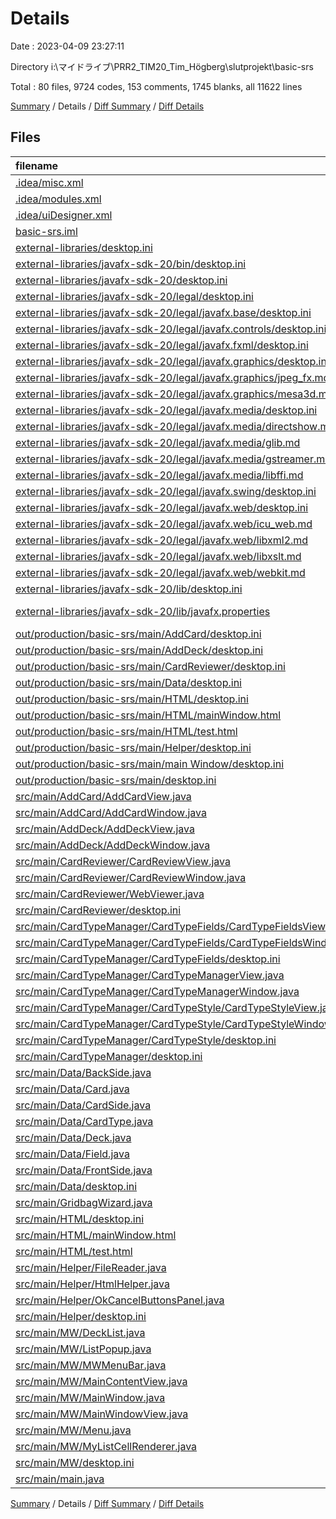 # Details

Date : 2023-04-09 23:27:11

Directory i:\\マイドライブ\\PRR2_TIM20_Tim_Högberg\\slutprojekt\\basic-srs

Total : 80 files,  9724 codes, 153 comments, 1745 blanks, all 11622 lines

[Summary](results.md) / Details / [Diff Summary](diff.md) / [Diff Details](diff-details.md)

## Files
| filename | language | code | comment | blank | total |
| :--- | :--- | ---: | ---: | ---: | ---: |
| [.idea/misc.xml](/.idea/misc.xml) | XML | 6 | 0 | 0 | 6 |
| [.idea/modules.xml](/.idea/modules.xml) | XML | 8 | 0 | 0 | 8 |
| [.idea/uiDesigner.xml](/.idea/uiDesigner.xml) | XML | 124 | 0 | 0 | 124 |
| [basic-srs.iml](/basic-srs.iml) | XML | 11 | 0 | 0 | 11 |
| [external-libraries/desktop.ini](/external-libraries/desktop.ini) | Ini | 7 | 0 | 0 | 7 |
| [external-libraries/javafx-sdk-20/bin/desktop.ini](/external-libraries/javafx-sdk-20/bin/desktop.ini) | Ini | 7 | 0 | 0 | 7 |
| [external-libraries/javafx-sdk-20/desktop.ini](/external-libraries/javafx-sdk-20/desktop.ini) | Ini | 7 | 0 | 0 | 7 |
| [external-libraries/javafx-sdk-20/legal/desktop.ini](/external-libraries/javafx-sdk-20/legal/desktop.ini) | Ini | 7 | 0 | 0 | 7 |
| [external-libraries/javafx-sdk-20/legal/javafx.base/desktop.ini](/external-libraries/javafx-sdk-20/legal/javafx.base/desktop.ini) | Ini | 7 | 0 | 0 | 7 |
| [external-libraries/javafx-sdk-20/legal/javafx.controls/desktop.ini](/external-libraries/javafx-sdk-20/legal/javafx.controls/desktop.ini) | Ini | 7 | 0 | 0 | 7 |
| [external-libraries/javafx-sdk-20/legal/javafx.fxml/desktop.ini](/external-libraries/javafx-sdk-20/legal/javafx.fxml/desktop.ini) | Ini | 7 | 0 | 0 | 7 |
| [external-libraries/javafx-sdk-20/legal/javafx.graphics/desktop.ini](/external-libraries/javafx-sdk-20/legal/javafx.graphics/desktop.ini) | Ini | 7 | 0 | 0 | 7 |
| [external-libraries/javafx-sdk-20/legal/javafx.graphics/jpeg_fx.md](/external-libraries/javafx-sdk-20/legal/javafx.graphics/jpeg_fx.md) | Markdown | 42 | 0 | 10 | 52 |
| [external-libraries/javafx-sdk-20/legal/javafx.graphics/mesa3d.md](/external-libraries/javafx-sdk-20/legal/javafx.graphics/mesa3d.md) | Markdown | 99 | 0 | 36 | 135 |
| [external-libraries/javafx-sdk-20/legal/javafx.media/desktop.ini](/external-libraries/javafx-sdk-20/legal/javafx.media/desktop.ini) | Ini | 7 | 0 | 0 | 7 |
| [external-libraries/javafx-sdk-20/legal/javafx.media/directshow.md](/external-libraries/javafx-sdk-20/legal/javafx.media/directshow.md) | Markdown | 20 | 0 | 7 | 27 |
| [external-libraries/javafx-sdk-20/legal/javafx.media/glib.md](/external-libraries/javafx-sdk-20/legal/javafx.media/glib.md) | Markdown | 551 | 0 | 113 | 664 |
| [external-libraries/javafx-sdk-20/legal/javafx.media/gstreamer.md](/external-libraries/javafx-sdk-20/legal/javafx.media/gstreamer.md) | Markdown | 588 | 0 | 115 | 703 |
| [external-libraries/javafx-sdk-20/legal/javafx.media/libffi.md](/external-libraries/javafx-sdk-20/legal/javafx.media/libffi.md) | Markdown | 22 | 0 | 7 | 29 |
| [external-libraries/javafx-sdk-20/legal/javafx.swing/desktop.ini](/external-libraries/javafx-sdk-20/legal/javafx.swing/desktop.ini) | Ini | 7 | 0 | 0 | 7 |
| [external-libraries/javafx-sdk-20/legal/javafx.web/desktop.ini](/external-libraries/javafx-sdk-20/legal/javafx.web/desktop.ini) | Ini | 7 | 0 | 0 | 7 |
| [external-libraries/javafx-sdk-20/legal/javafx.web/icu_web.md](/external-libraries/javafx-sdk-20/legal/javafx.web/icu_web.md) | Markdown | 439 | 0 | 48 | 487 |
| [external-libraries/javafx-sdk-20/legal/javafx.web/libxml2.md](/external-libraries/javafx-sdk-20/legal/javafx.web/libxml2.md) | Markdown | 41 | 0 | 9 | 50 |
| [external-libraries/javafx-sdk-20/legal/javafx.web/libxslt.md](/external-libraries/javafx-sdk-20/legal/javafx.web/libxslt.md) | Markdown | 47 | 0 | 14 | 61 |
| [external-libraries/javafx-sdk-20/legal/javafx.web/webkit.md](/external-libraries/javafx-sdk-20/legal/javafx.web/webkit.md) | Markdown | 5,748 | 0 | 1,072 | 6,820 |
| [external-libraries/javafx-sdk-20/lib/desktop.ini](/external-libraries/javafx-sdk-20/lib/desktop.ini) | Ini | 7 | 0 | 0 | 7 |
| [external-libraries/javafx-sdk-20/lib/javafx.properties](/external-libraries/javafx-sdk-20/lib/javafx.properties) | Java Properties | 3 | 0 | 1 | 4 |
| [out/production/basic-srs/main/AddCard/desktop.ini](/out/production/basic-srs/Main/AddCard/desktop.ini) | Ini | 7 | 0 | 0 | 7 |
| [out/production/basic-srs/main/AddDeck/desktop.ini](/out/production/basic-srs/Main/AddDeck/desktop.ini) | Ini | 7 | 0 | 0 | 7 |
| [out/production/basic-srs/main/CardReviewer/desktop.ini](/out/production/basic-srs/Main/CardReviewer/desktop.ini) | Ini | 7 | 0 | 0 | 7 |
| [out/production/basic-srs/main/Data/desktop.ini](/out/production/basic-srs/Main/Data/desktop.ini) | Ini | 7 | 0 | 0 | 7 |
| [out/production/basic-srs/main/HTML/desktop.ini](/out/production/basic-srs/Main/HTML/desktop.ini) | Ini | 7 | 0 | 0 | 7 |
| [out/production/basic-srs/main/HTML/mainWindow.html](/out/production/basic-srs/Main/HTML/mainWindow.html) | HTML | 73 | 0 | 4 | 77 |
| [out/production/basic-srs/main/HTML/test.html](/out/production/basic-srs/Main/HTML/test.html) | HTML | 48 | 2 | 7 | 57 |
| [out/production/basic-srs/main/Helper/desktop.ini](/out/production/basic-srs/Main/Helper/desktop.ini) | Ini | 7 | 0 | 0 | 7 |
| [out/production/basic-srs/main/main Window/desktop.ini](/out/production/basic-srs/Main/Main%20Window/desktop.ini) | Ini | 7 | 0 | 0 | 7 |
| [out/production/basic-srs/main/desktop.ini](/out/production/basic-srs/Main/desktop.ini) | Ini | 7 | 0 | 0 | 7 |
| [src/main/AddCard/AddCardView.java](/src/main/addcard/AddCardView.java) | Java | 138 | 9 | 16 | 163 |
| [src/main/AddCard/AddCardWindow.java](/src/main/addcard/AddCardWindow.java) | Java | 19 | 0 | 6 | 25 |
| [src/main/AddDeck/AddDeckView.java](/src/main/adddeck/AddDeckView.java) | Java | 37 | 2 | 9 | 48 |
| [src/main/AddDeck/AddDeckWindow.java](/src/main/adddeck/AddDeckWindow.java) | Java | 14 | 0 | 4 | 18 |
| [src/main/CardReviewer/CardReviewView.java](/src/main/cardreviewer/CardReviewView.java) | Java | 14 | 0 | 5 | 19 |
| [src/main/CardReviewer/CardReviewWindow.java](/src/main/cardreviewer/CardReviewWindow.java) | Java | 16 | 1 | 7 | 24 |
| [src/main/CardReviewer/WebViewer.java](/src/main/cardreviewer/WebViewer.java) | Java | 25 | 0 | 7 | 32 |
| [src/main/CardReviewer/desktop.ini](/src/main/cardreviewer/desktop.ini) | Ini | 7 | 0 | 0 | 7 |
| [src/main/CardTypeManager/CardTypeFields/CardTypeFieldsView.java](/src/main/cardtypemanager/cardtypefields/CardTypeFieldsView.java) | Java | 123 | 7 | 12 | 142 |
| [src/main/CardTypeManager/CardTypeFields/CardTypeFieldsWindow.java](/src/main/cardtypemanager/cardtypefields/CardTypeFieldsWindow.java) | Java | 19 | 1 | 6 | 26 |
| [src/main/CardTypeManager/CardTypeFields/desktop.ini](/src/main/cardtypemanager/cardtypefields/desktop.ini) | Ini | 7 | 0 | 0 | 7 |
| [src/main/CardTypeManager/CardTypeManagerView.java](/src/main/cardtypemanager/CardTypeManagerView.java) | Java | 135 | 4 | 19 | 158 |
| [src/main/CardTypeManager/CardTypeManagerWindow.java](/src/main/cardtypemanager/CardTypeManagerWindow.java) | Java | 17 | 1 | 5 | 23 |
| [src/main/CardTypeManager/CardTypeStyle/CardTypeStyleView.java](/src/main/cardtypemanager/cardtypestyle/CardTypeStyleView.java) | Java | 183 | 9 | 23 | 215 |
| [src/main/CardTypeManager/CardTypeStyle/CardTypeStyleWindow.java](/src/main/cardtypemanager/cardtypestyle/CardTypeStyleWindow.java) | Java | 26 | 1 | 4 | 31 |
| [src/main/CardTypeManager/CardTypeStyle/desktop.ini](/src/main/cardtypemanager/cardtypestyle/desktop.ini) | Ini | 7 | 0 | 0 | 7 |
| [src/main/CardTypeManager/desktop.ini](/src/main/cardtypemanager/desktop.ini) | Ini | 7 | 0 | 0 | 7 |
| [src/main/Data/BackSide.java](/src/main/data/BackSide.java) | Java | 11 | 0 | 4 | 15 |
| [src/main/Data/Card.java](/src/main/data/Card.java) | Java | 10 | 1 | 4 | 15 |
| [src/main/Data/CardSide.java](/src/main/data/CardSide.java) | Java | 10 | 0 | 4 | 14 |
| [src/main/Data/CardType.java](/src/main/data/CardType.java) | Java | 157 | 23 | 29 | 209 |
| [src/main/Data/Deck.java](/src/main/data/Deck.java) | Java | 30 | 0 | 9 | 39 |
| [src/main/Data/Field.java](/src/main/data/Field.java) | Java | 36 | 9 | 10 | 55 |
| [src/main/Data/FrontSide.java](/src/main/data/FrontSide.java) | Java | 11 | 0 | 3 | 14 |
| [src/main/Data/desktop.ini](/src/main/data/desktop.ini) | Ini | 7 | 0 | 0 | 7 |
| [src/main/GridbagWizard.java](/src/main/GridbagWizard.java) | Java | 14 | 15 | 8 | 37 |
| [src/main/HTML/desktop.ini](/src/main/html/desktop.ini) | Ini | 7 | 0 | 0 | 7 |
| [src/main/HTML/mainWindow.html](/src/main/html/mainWindow.html) | HTML | 73 | 0 | 4 | 77 |
| [src/main/HTML/test.html](/src/main/html/test.html) | HTML | 48 | 2 | 7 | 57 |
| [src/main/Helper/FileReader.java](/src/main/helper/FileReader.java) | Java | 19 | 3 | 4 | 26 |
| [src/main/Helper/HtmlHelper.java](/src/main/helper/HtmlHelper.java) | Java | 21 | 6 | 3 | 30 |
| [src/main/Helper/OkCancelButtonsPanel.java](/src/main/helper/OkCancelButtonsPanel.java) | Java | 40 | 0 | 10 | 50 |
| [src/main/Helper/desktop.ini](/src/main/helper/desktop.ini) | Ini | 7 | 0 | 0 | 7 |
| [src/main/MW/DeckList.java](/src/main/mainwindow/DeckList.java) | Java | 40 | 10 | 5 | 55 |
| [src/main/MW/ListPopup.java](/src/main/mainwindow/ListPopup.java) | Java | 26 | 4 | 5 | 35 |
| [src/main/MW/MWMenuBar.java](/src/main/mainwindow/MWMenuBar.java) | Java | 24 | 0 | 8 | 32 |
| [src/main/MW/MainContentView.java](/src/main/mainwindow/MainContentView.java) | Java | 73 | 4 | 11 | 88 |
| [src/main/MW/MainWindow.java](/src/main/mainwindow/MainWindow.java) | Java | 162 | 29 | 23 | 214 |
| [src/main/MW/MainWindowView.java](/src/main/mainwindow/MainWindowView.java) | Java | 35 | 3 | 7 | 45 |
| [src/main/MW/Menu.java](/src/main/mainwindow/Menu.java) | Java | 19 | 4 | 11 | 34 |
| [src/main/MW/MyListCellRenderer.java](/src/main/mainwindow/MyListCellRenderer.java) | Java | 24 | 3 | 7 | 34 |
| [src/main/MW/desktop.ini](/src/main/mainwindow/desktop.ini) | Ini | 7 | 0 | 0 | 7 |
| [src/main/main.java](/src/main/Main.java) | Java | 9 | 0 | 3 | 12 |

[Summary](results.md) / Details / [Diff Summary](diff.md) / [Diff Details](diff-details.md)